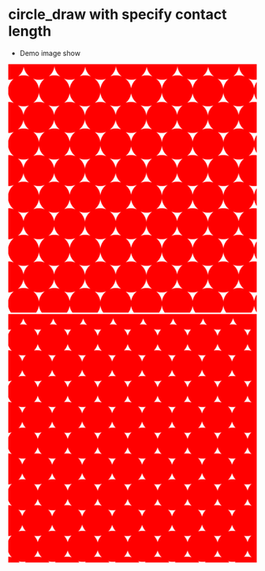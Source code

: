 # circle_draw with specify contact length

- Demo image show
<p align='left'>  
  <img src='image/cyqd_point_contact.png' width='800'/>
  <img src='image/cyqd_line_contact.png' width='800'/>
</p>

